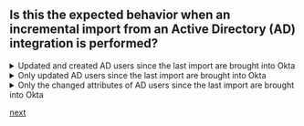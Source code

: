 ## Is this the expected behavior when an incremental import from an Active Directory (AD) integration is performed?

<details>
  <summary>Updated and created AD users since the last import are brought into Okta</summary>
<p>
  Yes
</p>
</details>

<details>
  <summary>Only updated AD users since the last import are brought into Okta</summary>
<p>
  No
</p>
</details>


<details>
  <summary>Only the changed attributes of AD users since the last import are brought into Okta</summary>
<p>
  No
</p>
</details>




[next](1.md)
